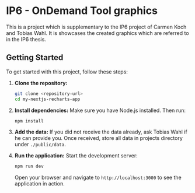 # IP6 - OnDemand Tool graphics

This is a project which is supplementary to the IP6 project of Carmen Koch and Tobias Wahl. It is showcases the created graphics which are referred to in the IP6 thesis.

## Getting Started

To get started with this project, follow these steps:

1. **Clone the repository:**

   ```bash
   git clone <repository-url>
   cd my-nextjs-recharts-app
   ```

2. **Install dependencies:**
   Make sure you have Node.js installed. Then run:

   ```bash
   npm install
   ```

3. **Add the data:**
   If you did not receive the data already, ask Tobias Wahl if he can provide you. Once received, store all data in projects directory under `./public/data`.

4. **Run the application:**
   Start the development server:
   ```bash
   npm run dev
   ```
   Open your browser and navigate to `http://localhost:3000` to see the application in action.
